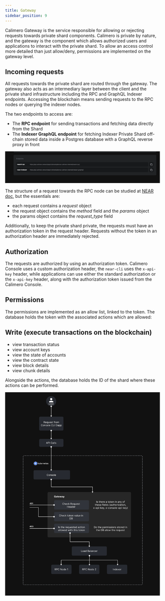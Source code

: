 ```yaml
---
title: Gateway
sidebar_position: 9
---
```


Calimero Gateway is the service responsible for allowing or rejecting requests towards private shard components. Calimero is private by nature, and the gateway is the component which allows authorized users and applications to interact with the private shard. To allow an access control more detailed than just allow/deny, permissions are implemented on the gateway level. 

## Incoming requests
All requests towards the private shard are routed through the gateway. The gateway also acts as an intermediary layer between the client and the private shard infrastructure including the RPC and GraphQL Indexer endpoints. Accessing the blockchain means sending requests to the RPC nodes or querying the indexer nodes.

The two endpoints to access are:
- The **RPC endpoint** for sending transactions and fetching data directly from the Shard
- The **Indexer GraphQL endpoint** for fetching Indexer Private Shard off-chain stored data inside a Postgres database with a GraphQL reverse proxy in front

![](../../static/img/endpoint.png)

The structure of a request towards the RPC node can be studied at [NEAR doc](https://near-nodes.io/rpc), but the essentials are:

- each request contains a _request_ object
- the request object contains the _method_ field and the _params_ object
- the params object contains the _request_type_ field

Additionally, to keep the private shard private, the requests must have an authorization token in the request header. Requests without the token in an authorization header are immediately rejected.

## Authorization
The requests are authorized by using an authorization token. Calimero Console uses a custom authorization header, the `near-cli` uses the `x-api-key` header, while applications can use either the standard authorization or the `x-api-key` header, along with the authorization token issued from the Calimero Console.

## Permissions
The permissions are implemented as an allow list, linked to the token. The database holds the token with the associated actions which are allowed:

## Write (execute transactions on the blockchain)
- view transaction status
- view account keys
- view the state of accounts
- view the contract state
- view block details
- view chunk details

Alongside the actions, the database holds the ID of the shard where these actions can be performed.

![](../../static/img/gateway.jpg)
